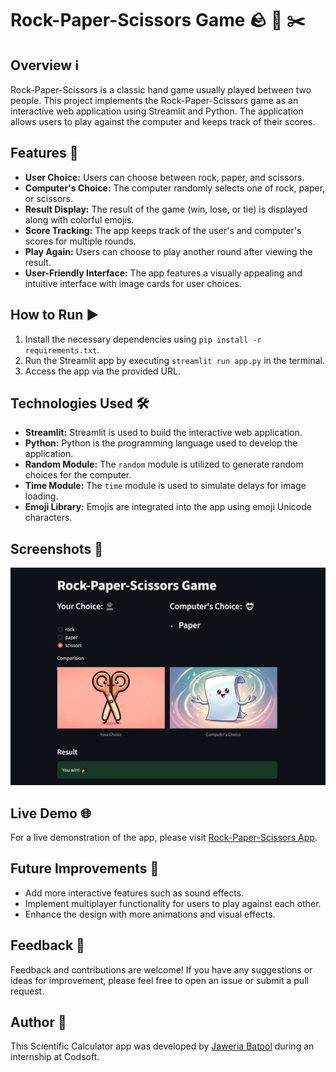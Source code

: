 # Rock-Paper-Scissors Game 🪨 📄 ✂️

## Overview ℹ️
Rock-Paper-Scissors is a classic hand game usually played between two people. This project implements the Rock-Paper-Scissors game as an interactive web application using Streamlit and Python. The application allows users to play against the computer and keeps track of their scores.

## Features 🚀
- **User Choice:** Users can choose between rock, paper, and scissors.
- **Computer's Choice:** The computer randomly selects one of rock, paper, or scissors.
- **Result Display:** The result of the game (win, lose, or tie) is displayed along with colorful emojis.
- **Score Tracking:** The app keeps track of the user's and computer's scores for multiple rounds.
- **Play Again:** Users can choose to play another round after viewing the result.
- **User-Friendly Interface:** The app features a visually appealing and intuitive interface with image cards for user choices.

## How to Run ▶️
1. Install the necessary dependencies using `pip install -r requirements.txt`.
2. Run the Streamlit app by executing `streamlit run app.py` in the terminal.
3. Access the app via the provided URL.

## Technologies Used 🛠️
- **Streamlit:** Streamlit is used to build the interactive web application.
- **Python:** Python is the programming language used to develop the application.
- **Random Module:** The `random` module is utilized to generate random choices for the computer.
- **Time Module:** The `time` module is used to simulate delays for image loading.
- **Emoji Library:** Emojis are integrated into the app using emoji Unicode characters.

## Screenshots 📸
![Rock-Paper-Scissors App Screenshot](./assets/Screenshot.png)

## Live Demo 🌐
For a live demonstration of the app, please visit [Rock-Paper-Scissors App](https://example.com).

## Future Improvements 🚧
- Add more interactive features such as sound effects.
- Implement multiplayer functionality for users to play against each other.
- Enhance the design with more animations and visual effects.

## Feedback 📢
Feedback and contributions are welcome! If you have any suggestions or ideas for improvement, please feel free to open an issue or submit a pull request.

## Author 📝

This Scientific Calculator app was developed by [Jaweria Batool](https://www.linkedin.com/in/jaweria-batool/) during an internship at Codsoft.